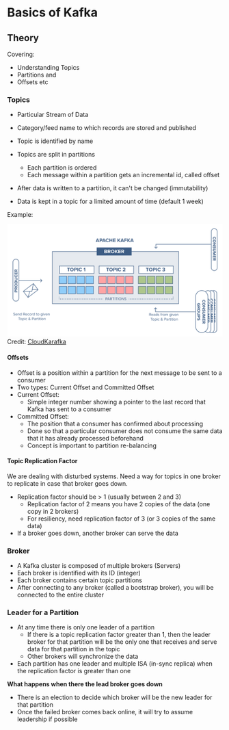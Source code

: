 # Basics of Kafka

## Theory

Covering: 
- Understanding Topics 
- Partitions and 
- Offsets etc

### Topics

- Particular Stream of Data
- Category/feed name to which records are stored and published
- Topic is identified by name

- Topics are split in partitions
    - Each partition is ordered
    - Each message within a partition gets an incremental id, called offset
  
- After data is written to a partition, it can't be changed (immutability)
- Data is kept in a topic for a limited amount of time (default 1 week)
    
Example: 

![Kafka Diagram - Basic](./assests/kafka-1.png)
Credit: [CloudKarafka](https://www.cloudkarafka.com/blog/part1-kafka-for-beginners-what-is-apache-kafka.html)

#### Offsets

- Offset is a position within a partition for the next message to be sent to a consumer
- Two types: Current Offset and Committed Offset
- Current Offset:
  - Simple integer number showing a pointer to the last record that Kafka has sent to a consumer
- Committed Offset:
  - The position that a consumer has confirmed about processing
  - Done so that a particular consumer does not consume the same data that it has already processed beforehand
  - Concept is important to partition re-balancing

#### Topic Replication Factor

We are dealing with disturbed systems. Need a way for topics in one broker to replicate in case that broker goes down.

- Replication factor should be > 1 (usually between 2 and 3)
  - Replication factor of 2 means you have 2 copies of the data (one copy in 2 brokers)
  - For resiliency, need replication factor of 3 (or 3 copies of the same data)
- If a broker goes down, another broker can serve the data

### Broker

- A Kafka cluster is composed of multiple brokers (Servers)
- Each broker is identified with its ID (integer)
- Each broker contains certain topic partitions
- After connecting to any broker (called a bootstrap broker), you will be connected to the entire cluster

### Leader for a Partition

- At any time there is only one leader of a partition
  - If there is a topic replication factor greater than 1, then the leader broker for that partition will be the only one that receives and serve data for that partition in the topic
  - Other brokers will synchronize the data
- Each partition has one leader and multiple ISA (in-sync replica) when the replication factor is greater than one

**What happens when there the lead broker goes down**
- There is an election to decide which broker will be the new leader for that partition
- Once the failed broker comes back online, it will try to assume leadership if possible

